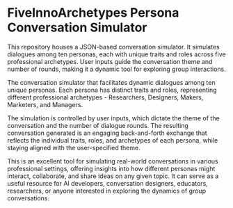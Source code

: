 # FiveInnoArchetypes Persona Conversation Simulator
This repository houses a JSON-based conversation simulator. It simulates dialogues among ten personas, each with unique traits and roles across five professional archetypes. User inputs guide the conversation theme and number of rounds, making it a dynamic tool for exploring group interactions.

The conversation simulator that facilitates dynamic dialogues among ten unique personas. Each persona has distinct traits and roles, representing different professional archetypes - Researchers, Designers, Makers, Marketers, and Managers.

The simulation is controlled by user inputs, which dictate the theme of the conversation and the number of dialogue rounds. The resulting conversation generated is an engaging back-and-forth exchange that reflects the individual traits, roles, and archetypes of each persona, while staying aligned with the user-specified theme.

This is an excellent tool for simulating real-world conversations in various professional settings, offering insights into how different personas might interact, collaborate, and share ideas on any given topic. It can serve as a useful resource for AI developers, conversation designers, educators, researchers, or anyone interested in exploring the dynamics of group conversations.
